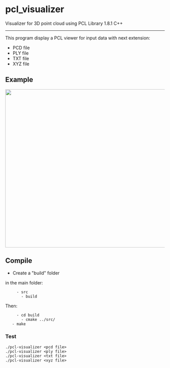 # pcl_visualizer
Visualizer for 3D point cloud using PCL Library 1.8.1 C++

----------------------

This program display a PCL viewer for input data with next extension:

* PCD file
* PLY file
* TXT file
* XYZ file

## Example

<img src="./example/example.jpg" align="center" height="500" width="640"><br>

## Compile
* Create a "build" folder

in the main folder:

	     - src 
		   - build
Then:

	     - cd build  
		   - cmake ../src/
       - make
       
        	 
### Test

	./pcl-visualizer <pcd file> 
  	./pcl-visualizer <ply file> 
  	./pcl-visualizer <txt file> 
  	./pcl-visualizer <xyz file> 
  


